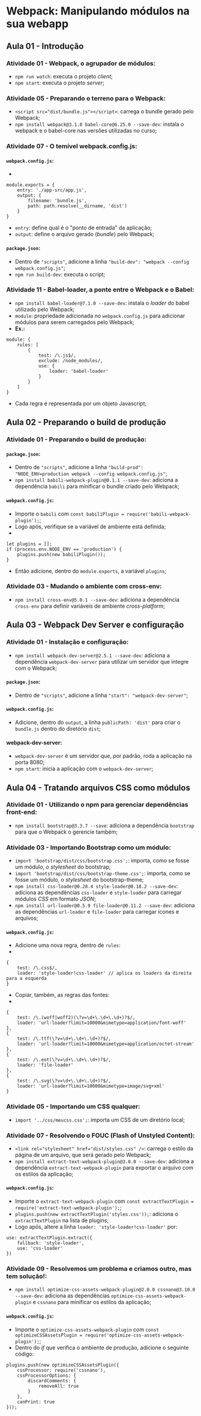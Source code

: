 # Webpack: Manipulando módulos na sua webapp

## Aula 01 - Introdução

### Atividade 01 - Webpack, o agrupador de módulos:

- `npm run watch`: executa o projeto *client*;
- `npm start`: executa o projeto *server*;

### Atividade 05 - Preparando o terreno para o Webpack:

- `<script src="dist/bundle.js"></script>`: carrega o bundle gerado pelo Webpack;
- `npm install webpack@3.1.0 babel-core@6.25.0 --save-dev`: instala o webpack e o babel-core nas versões utilizadas no curso;

### Atividade 07 - O temível webpack.config.js:

#### `webpack.config.js`:

-
```
module.exports = {
    entry: './app-src/app.js',
    output: {
        filename: 'bundle.js',
        path: path.resolve(__dirname, 'dist')
    }
}
```
- `entry`: define qual é o "ponto de entrada" da aplicação;
- `output`: define o arquivo gerado (*bundle*) pelo Webpack;

#### `package.json`:

- Dentro de `"scripts"`, adicione a linha `"build-dev": "webpack --config webpack.config.js"`;
- `npm run build-dev`: executa o script;

### Atividade 11 - Babel-loader, a ponte entre o Webpack e o Babel:

- `npm install babel-loader@7.1.0 --save-dev`: instala o *loader* do babel utilizado pelo Webpack;
- `module`: propriedade adicionada no `webpack.config.js` para adicionar módulos para serem carregados pelo Webpack;
- **Ex.:** 
```
module: {
    rules: [
        {
            test: /\.js$/,
            exclude: /node_modules/,
            use: {
                loader: 'babel-loader'
            }
        }
    ]
}
```
- Cada regra é representada por um objeto Javascript;

## Aula 02 - Preparando o build de produção

### Atividade 01 - Preparando o build de produção:

#### `package.json`:

- Dentro de `"scripts"`, adicione a linha `"build-prod": "NODE_ENV=production webpack --config webpack.config.js"`;
- `npm install babili-webpack-plugin@0.1.1 --save-dev`: adiciona a dependência `babili` para minificar o bundle criado pelo Webpack;

#### `webpack.config.js`:

- Importe o `babili` com `const babiliPlugin = require('babili-webpack-plugin');`;
- Logo após, verifique se a variável de ambiente está definida;
-
```
let plugins = [];
if (process.env.NODE_ENV == 'production') {
    plugins.push(new babiliPlugin());
}
```
- Então adicione, dentro do `module.exports`, a variável `plugins`;

### Atividade 03 - Mudando o ambiente com cross-env:

- `npm install cross-env@5.0.1 --save-dev`: adiciona a dependência `cross-env` para definir variáveis de ambiente *cross-platform*;

## Aula 03 - Webpack Dev Server e configuração

### Atividade 01 - Instalação e configuração:

- `npm install webpack-dev-server@2.5.1 --save-dev`: adiciona a dependência `webpack-dev-server` para utilizar um servidor que integre com o Webpack;

#### `package.json`:

- Dentro de `"scripts"`, adicione a linha `"start": "webpack-dev-server"`;

#### `webpack.config.js`:

- Adicione, dentro do `output`, a linha `publicPath: 'dist'` para criar o `bundle.js` dentro do diretório `dist`;

#### webpack-dev-server:

- `webpack-dev-server` é um servidor que, por padrão, roda a aplicação na porta 8080;
- `npm start`: inicia a aplicação com o `webpack-dev-server`;

## Aula 04 - Tratando arquivos CSS como módulos

### Atividade 01 - Utilizando o npm para gerenciar dependências front-end:

- `npm install bootstrap@3.3.7 --save`: adiciona a dependência `bootstrap` para que o Webpack o gerencie também;

### Atividade 03 - Importando Bootstrap como um módulo:

- `import 'bootstrap/dist/css/bootstrap.css';`: importa, como se fosse um módulo, o *stylesheet* do bootstrap;
- `import 'bootstrap/dist/css/bootstrap-theme.css';`: importa, como se fosse um módulo, o *stylesheet* do bootstrap-theme;
- `npm install css-loader@0.28.4 style-loader@0.18.2 --save-dev`: adiciona as dependências `css-loader` e `style-loader` para carregar módulos *CSS* em formato *JSON*;
- `npm install url-loader@0.5.9 file-loader@0.11.2 --save-dev`: adiciona as dependências `url-loader` e `file-loader` para carregar ícones e arquivos;

#### `webpack.config.js`:

- Adicione uma nova regra, dentro de `rules`:
-
```
{
    test: /\.css$/,
    loader: 'style-loader!css-loader' // aplica os loaders da direita para a esquerda
}
```
- Copiar, também, as regras das fontes:
-
```
{
    test: /\.(woff|woff2)(\?v=\d+\.\d+\.\d+)?$/,
    loader: 'url-loader?limit=10000&mimetype=application/font-woff'
},
{
    test: /\.ttf(\?v=\d+\.\d+\.\d+)?$/,
    loader: 'url-loader?limit=10000&mimetype=application/octet-stream'
},
{
    test: /\.eot(\?v=\d+\.\d+\.\d+)?$/,
    loader: 'file-loader'
},
{
    test: /\.svg(\?v=\d+\.\d+\.\d+)?$/,
    loader: 'url-loader?limit=10000&mimetype=image/svg+xml'
}
```

### Atividade 05 - Importando um CSS qualquer:

- `import '../css/meucss.css';`: importa um CSS de um diretório local;

### Atividade 07 - Resolvendo o FOUC (Flash of Unstyled Content):

- `<link rel="stylesheet" href="dist/styles.css" />`: carrega o estilo da página de um arquivo, que será gerado pelo Webpack;
- `npm install extract-text-webpack-plugin@3.0.0 --save-dev`: adiciona a dependência `extract-text-webpack-plugin` para exportar o arquivo com os estilos da aplicação;

#### `webpack.config.js`:

- Importe o `extract-text-webpack-plugin` com `const extractTextPlugin = require('extract-text-webpack-plugin');`;
- `plugins.push(new extractTextPlugin('styles.css'));`: adiciona o `extractTextPlugin` na lista de plugins;
- Logo após, altere a linha `loader: 'style-loader!css-loader'` por:
```
use: extractTextPlugin.extract({
    fallback: 'style-loader',
    use: 'css-loader'
})
```

### Atividade 09 - Resolvemos um problema e criamos outro, mas tem solução!:

- `npm install optimize-css-assets-webpack-plugin@2.0.0 cssnano@3.10.0 --save-dev`: adiciona as dependências `optimize-css-assets-webpack-plugin` e `cssnano` para minificar os estilos da aplicação;

#### `webpack.config.js`:

- Importe o `optimize-css-assets-webpack-plugin` com `const optimizeCSSAssetsPlugin = require('optimize-css-assets-webpack-plugin');`;
- Dentro do *if* que verifica o ambiente de produção, adicione o seguinte código:
```
plugins.push(new optimizeCSSAssetsPlugin({
    cssProcessor: require('cssnano'),
    cssProcessorOptions: {
        discardComments: {
            removeAll: true
        }
    },
    canPrint: true
}));
```
